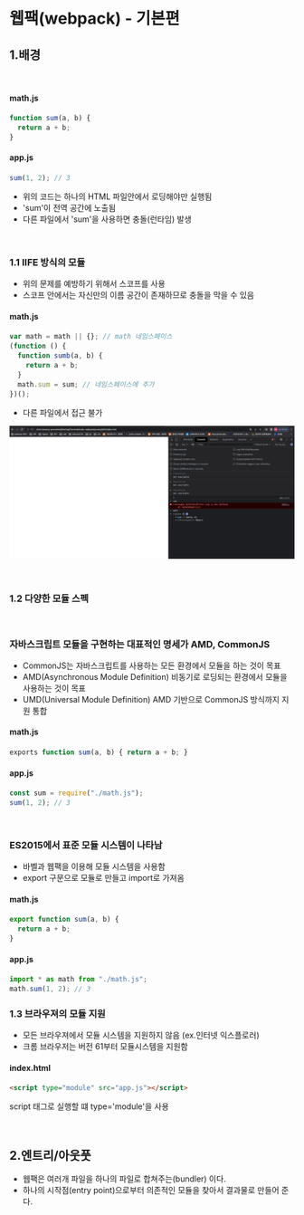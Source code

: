 # 웹팩(webpack) - 기본편

## 1.배경

<br/>

#### math.js

```js
function sum(a, b) {
  return a + b;
}
```

#### app.js

```js
sum(1, 2); // 3
```

- 위의 코드는 하나의 HTML 파일안에서 로딩해야만 실행됨
- 'sum'이 전역 공간에 노출됨
- 다른 파일에서 'sum'을 사용하면 충돌(런타임) 발생

<br/>

### 1.1 IIFE 방식의 모듈

- 위의 문제를 예방하기 위해서 스코프를 사용
- 스코프 안에서는 자신만의 이름 공간이 존재하므로 충돌을 막을 수 있음

#### math.js

```js
var math = math || {}; // math 네임스페이스
(function () {
  function sumb(a, b) {
    return a + b;
  }
  math.sum = sum; // 네임스페이스에 추가
})();
```

- 다른 파일에서 접근 불가

![초기화](./img/23509/math.png)

<br/>

### 1.2 다양한 모듈 스펙

</br>

### **자바스크립트 모듈을 구현하는 대표적인 명세가 AMD, CommonJS**

- CommonJS는 자바스크립트를 사용하는 모든 환경에서 모듈을 하는 것이 목표
- AMD(Asynchronous Module Definition) 비동기로 로딩되는 환경에서 모듈을 사용하는 것이 목표
- UMD(Universal Module Definition) AMD 기반으로 CommonJS 방식까지 지원 통합

#### math.js

```js
exports function sum(a, b) { return a + b; }
```

#### app.js

```js
const sum = require("./math.js");
sum(1, 2); // 3
```

</br>

### **ES2015에서 표준 모듈 시스템이 나타남**

- 바벨과 웹팩을 이용해 모듈 시스템을 사용함
- export 구문으로 모듈로 만들고 import로 가져옴

#### math.js

```js
export function sum(a, b) {
  return a + b;
}
```

#### app.js

```js
import * as math from "./math.js";
math.sum(1, 2); // 3
```

### 1.3 브라우져의 모듈 지원

- 모든 브라우져에서 모듈 시스템을 지원하지 않음 (ex.인터넷 익스플로러)
- 크롬 브라우저는 버전 61부터 모듈시스템을 지원함

#### index.html

```html
<script type="module" src="app.js"></script>
```

script 태그로 실행할 떄 type='module'을 사용

</br>

## 2.엔트리/아웃풋

- 웹팩은 여러개 파일을 하나의 파일로 합쳐주는(bundler) 이다.
- 하나의 시작점(entry point)으로부터 의존적인 모듈을 찾아서 결과물로 만들어 준다.
